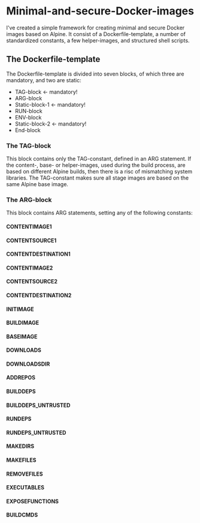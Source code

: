 # Minimal-and-secure-Docker-images
I've created a simple framework for creating minimal and secure Docker images based on Alpine. It consist of a Dockerfile-template, a number of standardized constants, a few helper-images, and structured shell scripts.

## The Dockerfile-template
The Dockerfile-template is divided into seven blocks, of which three are mandatory, and two are static: 
* TAG-block <- mandatory!
* ARG-block
* Static-block-1 <- mandatory!
* RUN-block
* ENV-block
* Static-block-2 <- mandatory!
* End-block

### The TAG-block
This block contains only the TAG-constant, defined in an ARG statement. If the content-, base- or helper-images, used during the build process, are based on different Alpine builds, then there is a risc of mismatching system libraries. The TAG-constant makes sure all stage images are based on the same Alpine base image.

### The ARG-block
This block contains ARG statements, setting any of the following constants:
#### CONTENTIMAGE1

#### CONTENTSOURCE1

#### CONTENTDESTINATION1

#### CONTENTIMAGE2

#### CONTENTSOURCE2

#### CONTENTDESTINATION2

#### INITIMAGE

#### BUILDIMAGE

#### BASEIMAGE

#### DOWNLOADS

#### DOWNLOADSDIR

#### ADDREPOS

#### BUILDDEPS

#### BUILDDEPS_UNTRUSTED

#### RUNDEPS

#### RUNDEPS_UNTRUSTED

#### MAKEDIRS

#### MAKEFILES

#### REMOVEFILES

#### EXECUTABLES

#### EXPOSEFUNCTIONS

#### BUILDCMDS

